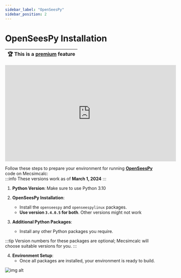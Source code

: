 ```yaml
---
sidebar_label: "OpenSeesPy"
sidebar_position: 2
---
```

# OpenSeesPy Installation

| :trophy: This is a [premium](https://mecsimcalc.com/pricing) feature |
| -------------------------------------------------------------------- |

<iframe width="560" height="315" src="https://www.youtube.com/embed/Agi65PtFLsI?si=LYQNfEZn3n4uRxYU" title="YouTube video player" frameborder="0" allow="accelerometer; autoplay; clipboard-write; encrypted-media; gyroscope; picture-in-picture; web-share" allowfullscreen></iframe>

Follow these steps to prepare your environment for running [**OpenSeesPy**](https://openseespydoc.readthedocs.io/en/latest/) code on Mecsimcalc:  
:::info
These versions work as of **March 1, 2024**
:::

1. **Python Version**: Make sure to use Python 3.10

2. **OpenSeesPy Installation**:
    - Install the `openseespy` and `openseespylinux` packages.
    - **Use version `3.4.0.5` for both**. Other versions might not work

3. **Additional Python Packages**:
    - Install any other Python packages you require.
   
:::tip
Version numbers for these packages are optional; Mecsimcalc will choose suitable versions for you.
:::

4. **Environment Setup**:
    - Once all packages are installed, your environment is ready to build.

![img alt](/docs/advanced-applications/openseespy/openseespy_ex.png)

